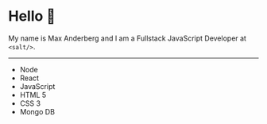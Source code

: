 # Hello 👋

My name is Max Anderberg and I am a Fullstack JavaScript Developer at `<salt/>`. 

---

* Node
* React
* JavaScript
* HTML 5 
* CSS 3
* Mongo DB

